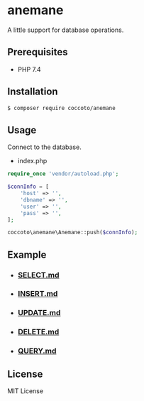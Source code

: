 # anemane

A little support for database operations.

## Prerequisites

- PHP 7.4

## Installation

```sh
$ composer require coccoto/anemane
```

## Usage

Connect to the database.

- index.php

```php
require_once 'vendor/autoload.php';

$connInfo = [
    'host' => '',
    'dbname' => '',
    'user' => '',
    'pass' => '',
];

coccoto\anemane\Anemane::push($connInfo);
```

## Example

- ### [SELECT.md](https://github.com/coccoto/anemane/blob/master/docs/Select.md)

- ### [INSERT.md](https://github.com/coccoto/anemane/blob/master/docs/Insert.md)

- ### [UPDATE.md](https://github.com/coccoto/anemane/blob/master/docs/Update.md)

- ### [DELETE.md](https://github.com/coccoto/anemane/blob/master/docs/Delete.md)

- ### [QUERY.md](https://github.com/coccoto/anemane/blob/master/docs/Query.md)

## License
MIT License